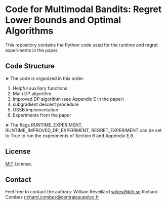# Code for Multimodal Bandits: Regret Lower Bounds and Optimal Algorithms

This repository contains the Python code used for the runtime and regret experiments in the paper. 

## Code Structure
➤ The code is organized in this order:
1) Helpful auxiliary functions
2) Main DP algorithm
3) Improved DP algorithm (see Appendix E in the paper)
4) subgradient descent procedure
5) OSSB implementation
6) Experiments from the paper
   
➤ The flags RUNTIME_EXPERIMENT, RUNTIME_IMPROVED_DP_EXPERIMENT, REGRET_EXPERIMENT can be set to True to run the experiments of Section 6 and Appendix E.8.

<!-- LICENSE -->
## License

<a href="https://choosealicense.com/licenses/mit/">MIT</a> License.



##  Contact
Feel free to contact the authors:
William Réveillard wilrev@kth.se
Richard Combes richard.combes@centralesupelec.fr

